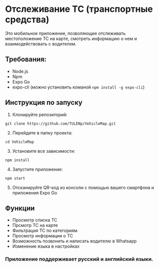 # Отслеживание ТС (транспортные средства)

Это мобильное приложение, позволяющее отслеживать местоположение ТС на карте, смотреть информацию о нем и взаимодействовать с водителем.

## Требования:
- Node.js
- Npm
- Expo Go
- expo-cli (можно установить команой ```npm install -g expo-cli```) 

## Инструкция по запуску

1. Клонируйте репозиторий:

```
git clone https://github.com/TULENp/VehicleMap.git
```

2. Перейдите в папку проекта:

```
cd VehicleMap
```

3. Установите все зависимости:

```
npm install
```

4. Запустите приложение:

```
npm start
```
5. Отсканируйте QR-код из консоли с помощью вашего смартфона и приложения Expo Go

## Функции 
- Просмотр списка ТС
- Прсмотр ТС на карте
- Фильтрация ТС по категориям
- Просмотр информации о ТС
- Возможность позвонить и написать водителю в Whatsapp
- Изменение языка в настройках

###  Приложение поддерживает русский и английский языки.

